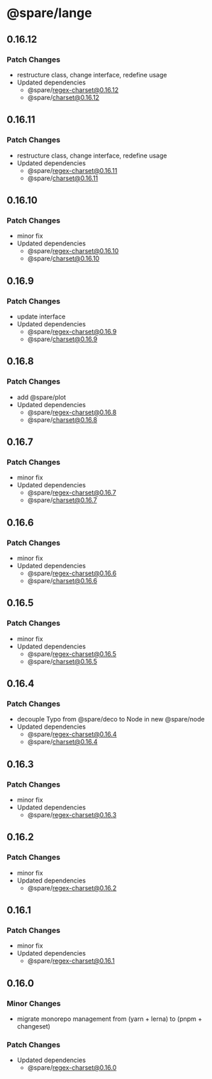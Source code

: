 # @spare/lange

## 0.16.12

### Patch Changes

- restructure class, change interface, redefine usage
- Updated dependencies
  - @spare/regex-charset@0.16.12
  - @spare/charset@0.16.12

## 0.16.11

### Patch Changes

- restructure class, change interface, redefine usage
- Updated dependencies
  - @spare/regex-charset@0.16.11
  - @spare/charset@0.16.11

## 0.16.10

### Patch Changes

- minor fix
- Updated dependencies
  - @spare/regex-charset@0.16.10
  - @spare/charset@0.16.10

## 0.16.9

### Patch Changes

- update interface
- Updated dependencies
  - @spare/regex-charset@0.16.9
  - @spare/charset@0.16.9

## 0.16.8

### Patch Changes

- add @spare/plot
- Updated dependencies
  - @spare/regex-charset@0.16.8
  - @spare/charset@0.16.8

## 0.16.7

### Patch Changes

- minor fix
- Updated dependencies
  - @spare/regex-charset@0.16.7
  - @spare/charset@0.16.7

## 0.16.6

### Patch Changes

- minor fix
- Updated dependencies
  - @spare/regex-charset@0.16.6
  - @spare/charset@0.16.6

## 0.16.5

### Patch Changes

- minor fix
- Updated dependencies
  - @spare/regex-charset@0.16.5
  - @spare/charset@0.16.5

## 0.16.4

### Patch Changes

- decouple Typo from @spare/deco to Node in new @spare/node
- Updated dependencies
  - @spare/regex-charset@0.16.4
  - @spare/charset@0.16.4

## 0.16.3

### Patch Changes

- minor fix
- Updated dependencies
  - @spare/regex-charset@0.16.3

## 0.16.2

### Patch Changes

- minor fix
- Updated dependencies
  - @spare/regex-charset@0.16.2

## 0.16.1

### Patch Changes

- minor fix
- Updated dependencies
  - @spare/regex-charset@0.16.1

## 0.16.0

### Minor Changes

- migrate monorepo management from (yarn + lerna) to (pnpm + changeset)

### Patch Changes

- Updated dependencies
  - @spare/regex-charset@0.16.0
